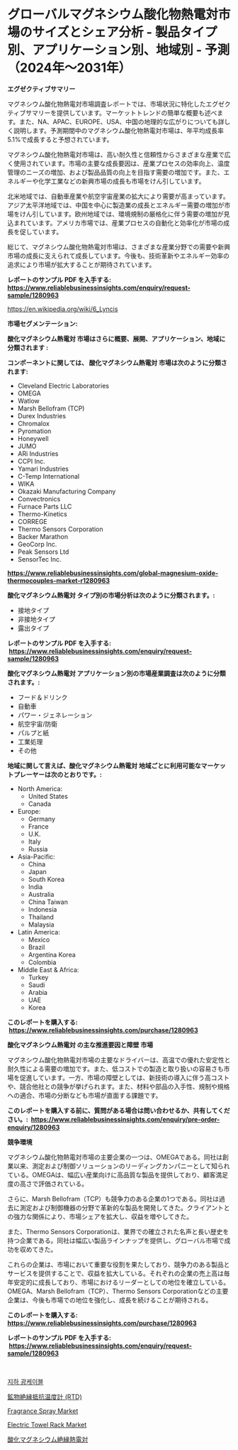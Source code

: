 <p><h1>グローバルマグネシウム酸化物熱電対市場のサイズとシェア分析 - 製品タイプ別、アプリケーション別、地域別 - 予測（2024年〜2031年）</h1></p><p><strong>エグゼクティブサマリー</strong></p>
<p><p>マグネシウム酸化物熱電対市場調査レポートでは、市場状況に特化したエグゼクティブサマリーを提供しています。マーケットトレンドの簡単な概要も述べます。また、NA、APAC、EUROPE、USA、中国の地理的な広がりについても詳しく説明します。予測期間中のマグネシウム酸化物熱電対市場は、年平均成長率5.1%で成長すると予想されています。</p><p>マグネシウム酸化物熱電対市場は、高い耐久性と信頼性からさまざまな産業で広く使用されています。市場の主要な成長要因は、産業プロセスの効率向上、温度管理のニーズの増加、および製品品質の向上を目指す需要の増加です。また、エネルギーや化学工業などの新興市場の成長も市場をけん引しています。</p><p>北米地域では、自動車産業や航空宇宙産業の拡大により需要が高まっています。アジア太平洋地域では、中国を中心に製造業の成長とエネルギー需要の増加が市場をけん引しています。欧州地域では、環境規制の厳格化に伴う需要の増加が見込まれています。アメリカ市場では、産業プロセスの自動化と効率化が市場の成長を促しています。</p><p>総じて、マグネシウム酸化物熱電対市場は、さまざまな産業分野での需要や新興市場の成長に支えられて成長しています。今後も、技術革新やエネルギー効率の追求により市場が拡大することが期待されています。</p></p>
<p><strong>レポートのサンプル PDF を入手する: <a href="https://www.reliablebusinessinsights.com/enquiry/request-sample/1280963">https://www.reliablebusinessinsights.com/enquiry/request-sample/1280963</a></strong></p>
<p><a href="https://en.wikipedia.org/wiki/6_Lyncis">https://en.wikipedia.org/wiki/6_Lyncis</a></p>
<p><strong>市場セグメンテーション:</strong></p>
<p><strong> 酸化マグネシウム熱電対 市場はさらに概要、展開、アプリケーション、地域に分類されます :</strong></p>
<p><strong>コンポーネントに関しては、 酸化マグネシウム熱電対 市場は次のように分類されます: &nbsp;</strong></p>
<p><ul><li>Cleveland Electric Laboratories</li><li>OMEGA</li><li>Watlow</li><li>Marsh Bellofram (TCP)</li><li>Durex Industries</li><li>Chromalox</li><li>Pyromation</li><li>Honeywell</li><li>JUMO</li><li>ARi Industries</li><li>CCPI Inc.</li><li>Yamari Industries</li><li>C-Temp International</li><li>WIKA</li><li>Okazaki Manufacturing Company</li><li>Convectronics</li><li>Furnace Parts LLC</li><li>Thermo-Kinetics</li><li>CORREGE</li><li>Thermo Sensors Corporation</li><li>Backer Marathon</li><li>GeoCorp Inc.</li><li>Peak Sensors Ltd</li><li>SensorTec Inc.</li></ul></p>
<p><strong><a href="https://www.reliablebusinessinsights.com/global-magnesium-oxide-thermocouples-market-r1280963">https://www.reliablebusinessinsights.com/global-magnesium-oxide-thermocouples-market-r1280963</a></strong></p>
<p><strong> 酸化マグネシウム熱電対 タイプ別の市場分析は次のように分類されます。:</strong></p>
<p><ul><li>接地タイプ</li><li>非接地タイプ</li><li>露出タイプ</li></ul></p>
<p><strong>レポートのサンプル PDF を入手する: &nbsp;<a href="https://www.reliablebusinessinsights.com/enquiry/request-sample/1280963">https://www.reliablebusinessinsights.com/enquiry/request-sample/1280963</a></strong></p>
<p><strong> 酸化マグネシウム熱電対 アプリケーション別の市場産業調査は次のように分類されます。:</strong></p>
<p><ul><li>フード＆ドリンク</li><li>自動車</li><li>パワー・ジェネレーション</li><li>航空宇宙/防衛</li><li>パルプと紙</li><li>工業処理</li><li>その他</li></ul></p>
<p><strong>地域に関して言えば、酸化マグネシウム熱電対 地域ごとに利用可能なマーケットプレーヤーは次のとおりです。:</strong></p>
<p><ul>
    <li>
        North America:
        <ul>
            <li>United States</li>
            <li>Canada</li>
        </ul>
    </li>
    <li>
        Europe:
        <ul>
            <li>Germany</li>
            <li>France</li>
            <li>U.K.</li>
            <li>Italy</li>
            <li>Russia</li>
        </ul>
    </li>
    <li>
        Asia-Pacific:
        <ul>
            <li>China</li>
            <li>Japan</li>
            <li>South Korea</li>
            <li>India</li>
            <li>Australia</li>
            <li>China Taiwan</li>
            <li>Indonesia</li>
            <li>Thailand</li>
            <li>Malaysia</li>
        </ul>
    </li>
    <li>
        Latin America:
        <ul>
            <li>Mexico</li>
            <li>Brazil</li>
            <li>Argentina Korea</li>
            <li>Colombia</li>
        </ul>
    </li>
    <li>
        Middle East & Africa:
        <ul>
            <li>Turkey</li>
            <li>Saudi</li>
            <li>Arabia</li>
            <li>UAE</li>
            <li>Korea</li>
        </ul>
    </li>
    </ul></p>
<p><strong>このレポートを購入する: &nbsp;<a href="https://www.reliablebusinessinsights.com/purchase/1280963">https://www.reliablebusinessinsights.com/purchase/1280963</a></strong></p>
<p><strong>酸化マグネシウム熱電対 の主な推進要因と障壁 市場</strong></p>
<p><p>マグネシウム酸化物熱電対市場の主要なドライバーは、高温での優れた安定性と耐久性による需要の増加です。また、低コストでの製造と取り扱いの容易さも市場を促進しています。一方、市場の障壁としては、新技術の導入に伴う高コストや、競合他社との競争が挙げられます。また、材料や部品の入手性、規制や規格への適合、市場の分断なども市場が直面する課題です。</p></p>
<p><strong>このレポートを購入する前に、質問がある場合は問い合わせるか、共有してください。:&nbsp; <a href="https://www.reliablebusinessinsights.com/enquiry/pre-order-enquiry/1280963">https://www.reliablebusinessinsights.com/enquiry/pre-order-enquiry/1280963</a></strong></p>
<p><strong>競争環境</strong></p>
<p><p>マグネシウム酸化物熱電対市場の主要企業の一つは、OMEGAである。同社は創業以来、測定および制御ソリューションのリーディングカンパニーとして知られている。OMEGAは、幅広い産業向けに高品質な製品を提供しており、顧客満足度の高さで評価されている。</p><p>さらに、Marsh Bellofram（TCP）も競争力のある企業の1つである。同社は過去に測定および制御機器の分野で革新的な製品を開発してきた。クライアントとの強力な関係により、市場シェアを拡大し、収益を増やしてきた。</p><p>また、Thermo Sensors Corporationは、業界での確立された名声と長い歴史を持つ企業である。同社は幅広い製品ラインナップを提供し、グローバル市場で成功を収めてきた。</p><p>これらの企業は、市場において重要な役割を果たしており、競争力のある製品とサービスを提供することで、収益を拡大している。それぞれの企業の売上高は毎年安定的に成長しており、市場におけるリーダーとしての地位を確立している。OMEGA、Marsh Bellofram（TCP）、Thermo Sensors Corporationなどの主要企業は、今後も市場での地位を強化し、成長を続けることが期待される。</p></p>
<p><strong>このレポートを購入する: &nbsp; <a href="https://www.reliablebusinessinsights.com/purchase/1280963">https://www.reliablebusinessinsights.com/purchase/1280963</a></strong></p>
<p><strong>レポートのサンプル PDF を入手する: &nbsp;<a href="https://www.reliablebusinessinsights.com/enquiry/request-sample/1280963">https://www.reliablebusinessinsights.com/enquiry/request-sample/1280963</a></strong><strong></strong></p>
<p>&nbsp;</p>
<p><p><a href="https://github.com/vsoq0zknh59/Market-Research-Report-List-2/blob/main/1569912154860.md">지하 광케이블</a></p><p><a href="https://github.com/MosesSpinka1914/Market-Research-Report-List-2/blob/main/9436010146192.md">鉱物絶縁抵抗温度計 (RTD)</a></p><p><a href="https://github.com/AKSHATREPORTPRIME/Market-Research-Report-List-5/blob/main/fragrance-spray-market.md">Fragrance Spray Market</a></p><p><a href="https://github.com/riwar777/Market-Research-Report-List-1/blob/main/electric-towel-rack-market.md">Electric Towel Rack Market</a></p><p><a href="https://github.com/RudyBoyer2017/Market-Research-Report-List-1/blob/main/8227882146193.md">酸化マグネシウム絶縁熱電対</a></p></p>